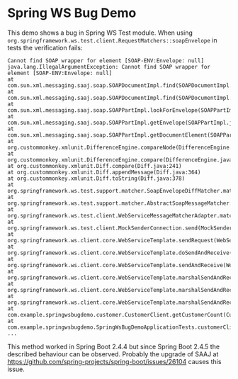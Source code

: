 # Spring WS Bug Demo

This demo shows a bug in Spring WS Test module. When using
`org.springframework.ws.test.client.RequestMatchers::soapEnvelope` in tests the verification fails:

```
Cannot find SOAP wrapper for element [SOAP-ENV:Envelope: null]
java.lang.IllegalArgumentException: Cannot find SOAP wrapper for element [SOAP-ENV:Envelope: null]
at com.sun.xml.messaging.saaj.soap.SOAPDocumentImpl.find(SOAPDocumentImpl.java:590)
at com.sun.xml.messaging.saaj.soap.SOAPDocumentImpl.find(SOAPDocumentImpl.java:578)
at com.sun.xml.messaging.saaj.soap.SOAPPartImpl.lookForEnvelope(SOAPPartImpl.java:155)
at com.sun.xml.messaging.saaj.soap.SOAPPartImpl.getEnvelope(SOAPPartImpl.java:135)
at com.sun.xml.messaging.saaj.soap.SOAPPartImpl.getDocumentElement(SOAPPartImpl.java:430)
at org.custommonkey.xmlunit.DifferenceEngine.compareNode(DifferenceEngine.java:191)
at org.custommonkey.xmlunit.DifferenceEngine.compare(DifferenceEngine.java:130)
at org.custommonkey.xmlunit.Diff.compare(Diff.java:241)
at org.custommonkey.xmlunit.Diff.appendMessage(Diff.java:364)
at org.custommonkey.xmlunit.Diff.toString(Diff.java:378)
at org.springframework.ws.test.support.matcher.SoapEnvelopeDiffMatcher.match(SoapEnvelopeDiffMatcher.java:61)
at org.springframework.ws.test.support.matcher.AbstractSoapMessageMatcher.match(AbstractSoapMessageMatcher.java:40)
at org.springframework.ws.test.client.WebServiceMessageMatcherAdapter.match(WebServiceMessageMatcherAdapter.java:43)
at org.springframework.ws.test.client.MockSenderConnection.send(MockSenderConnection.java:76)
at org.springframework.ws.client.core.WebServiceTemplate.sendRequest(WebServiceTemplate.java:658)
at org.springframework.ws.client.core.WebServiceTemplate.doSendAndReceive(WebServiceTemplate.java:606)
at org.springframework.ws.client.core.WebServiceTemplate.sendAndReceive(WebServiceTemplate.java:555)
at org.springframework.ws.client.core.WebServiceTemplate.marshalSendAndReceive(WebServiceTemplate.java:390)
at org.springframework.ws.client.core.WebServiceTemplate.marshalSendAndReceive(WebServiceTemplate.java:383)
at org.springframework.ws.client.core.WebServiceTemplate.marshalSendAndReceive(WebServiceTemplate.java:373)
at com.example.springwsbugdemo.customer.CustomerClient.getCustomerCount(CustomerClient.java:14)
at com.example.springwsbugdemo.SpringWsBugDemoApplicationTests.customerClientSoapEnvelope(SpringWsBugDemoApplicationTests.java:57)
...
```

This method worked in Spring Boot 2.4.4 but since Spring Boot 2.4.5 the described behaviour can be observed. Probably the upgrade of SAAJ at
https://github.com/spring-projects/spring-boot/issues/26104 causes this issue.
